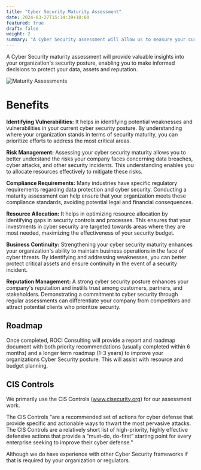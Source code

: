 ```yaml
---
title: "Cyber Security Maturity Assessment"
date: 2024-03-27T15:14:39+10:00
featured: true
draft: false
weight: 2
summary: "A Cyber Security assessment will allow us to measure your current maturity level."
---
```


A Cyber Security maturity assessment will provide valuable insights into your organization's security posture, enabling you to make informed decisions to protect your data, assets and reputation. 

![Maturity Assessments](/images/assessment.jpg)

# Benefits

**Identifying Vulnerabilities:** It helps in identifying potential weaknesses and vulnerabilities in your current cyber security posture. By understanding where your organization stands in terms of security maturity, you can prioritize efforts to address the most critical areas.

**Risk Management:** Assessing your cyber security maturity allows you to better understand the risks your company faces concerning data breaches, cyber attacks, and other security incidents. This understanding enables you to allocate resources effectively to mitigate these risks.

**Compliance Requirements:** Many industries have specific regulatory requirements regarding data protection and cyber security. Conducting a maturity assessment can help ensure that your organization meets these compliance standards, avoiding potential legal and financial consequences.

**Resource Allocation:** It helps in optimizing resource allocation by identifying gaps in security controls and processes. This ensures that your investments in cyber security are targeted towards areas where they are most needed, maximizing the effectiveness of your security budget.

**Business Continuity:** Strengthening your cyber security maturity enhances your organization's ability to maintain business operations in the face of cyber threats. By identifying and addressing weaknesses, you can better protect critical assets and ensure continuity in the event of a security incident.

**Reputation Management:** A strong cyber security posture enhances your company's reputation and instills trust among customers, partners, and stakeholders. Demonstrating a commitment to cyber security through regular assessments can differentiate your company from competitors and attract potential clients who prioritize security. 

## Roadmap

Once completed, ROCI Consulting will provide a report and roadmap document with both priority recommendations (usually completed within 6 months) and a longer term roadmap (1-3 years) to improve your organizations Cyber Security posture. This will assist with resource and budget planning.

## CIS Controls

We primarily use the CIS Controls (www.cisecurity.org) for our assessment work. 

The CIS Controls "are a recommended set of actions for cyber defense that provide specific and actionable ways to thwart the most pervasive attacks. The CIS Controls are a relatively short list of high-priority, highly effective defensive actions that provide a “must-do, do-first” starting point for every enterprise seeking to improve their cyber defense."

Although we do have experience with other Cyber Security frameworks if that is required by your organization or regulators.

